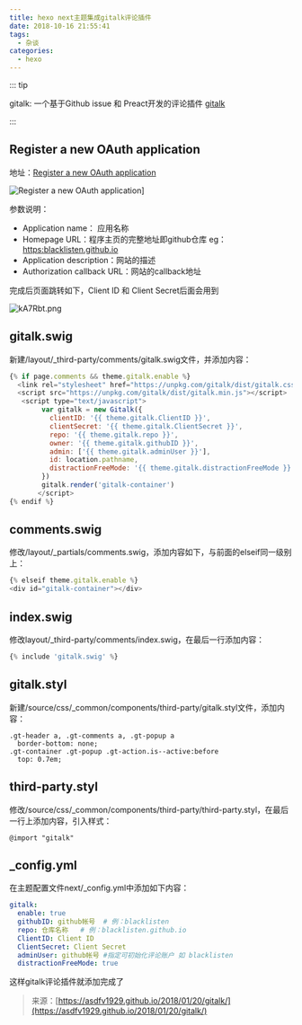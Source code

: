 ```yaml
---
title: hexo next主题集成gitalk评论插件
date: 2018-10-16 21:55:41
tags: 
  - 杂谈
categories: 
  - hexo
---
```


::: tip

gitalk: 一个基于Github issue 和 Preact开发的评论插件
[gitalk](https://github.com/gitalk/gitalk)

:::

<!-- more -->

## Register a new OAuth application

地址：[Register a new OAuth application](https://github.com/settings/applications/new)

![Register a new OAuth application](https://s2.ax1x.com/2019/01/23/kA7fVP.md.png)]

参数说明：

- Application name： 应用名称
- Homepage URL：程序主页的完整地址即github仓库  eg：[https:blacklisten.github.io](https:blacklisten.github.io)
- Application description：网站的描述
- Authorization callback URL：网站的callback地址

完成后页面跳转如下，Client ID 和 Client Secret后面会用到

![kA7Rbt.png](https://s2.ax1x.com/2019/01/23/kA7Rbt.png)

## gitalk.swig

新建/layout/_third-party/comments/gitalk.swig文件，并添加内容：

```js
{% if page.comments && theme.gitalk.enable %}
  <link rel="stylesheet" href="https://unpkg.com/gitalk/dist/gitalk.css">
  <script src="https://unpkg.com/gitalk/dist/gitalk.min.js"></script>
   <script type="text/javascript">
        var gitalk = new Gitalk({
          clientID: '{{ theme.gitalk.ClientID }}',
          clientSecret: '{{ theme.gitalk.ClientSecret }}',
          repo: '{{ theme.gitalk.repo }}',
          owner: '{{ theme.gitalk.githubID }}',
          admin: ['{{ theme.gitalk.adminUser }}'],
          id: location.pathname,
          distractionFreeMode: '{{ theme.gitalk.distractionFreeMode }}'
        })
        gitalk.render('gitalk-container')           
       </script>
{% endif %}
```

## comments.swig

修改/layout/_partials/comments.swig，添加内容如下，与前面的elseif同一级别上：

```js
{% elseif theme.gitalk.enable %}
<div id="gitalk-container"></div>
```

## index.swig

修改layout/_third-party/comments/index.swig，在最后一行添加内容：

```js
{% include 'gitalk.swig' %}
```

## gitalk.styl

新建/source/css/_common/components/third-party/gitalk.styl文件，添加内容：

```styl
.gt-header a, .gt-comments a, .gt-popup a
  border-bottom: none;
.gt-container .gt-popup .gt-action.is--active:before
  top: 0.7em;
```

## third-party.styl

修改/source/css/_common/components/third-party/third-party.styl，在最后一行上添加内容，引入样式：

```styl
@import "gitalk"
```

## _config.yml

在主题配置文件next/_config.yml中添加如下内容：

```yml
gitalk:
  enable: true
  githubID: github帐号  # 例：blacklisten
  repo: 仓库名称   # 例：blacklisten.github.io
  ClientID: Client ID
  ClientSecret: Client Secret
  adminUser: github帐号 #指定可初始化评论账户 如 blacklisten
  distractionFreeMode: true
```

这样gitalk评论插件就添加完成了

> 来源：[https://asdfv1929.github.io/2018/01/20/gitalk/](https://asdfv1929.github.io/2018/01/20/gitalk/)
